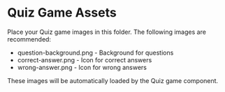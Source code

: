 # Quiz Game Assets

Place your Quiz game images in this folder. The following images are recommended:

- question-background.png - Background for questions
- correct-answer.png - Icon for correct answers
- wrong-answer.png - Icon for wrong answers

These images will be automatically loaded by the Quiz game component.
